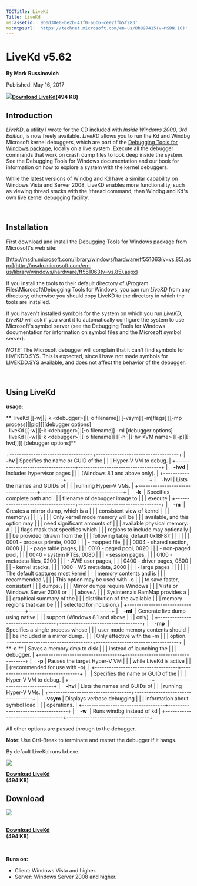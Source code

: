 ```yaml
--- 
TOCTitle: LiveKd
Title: LiveKd
ms:assetid: '9b0d30e0-be2b-41f0-a6b6-cee2ffb5f283'
ms:mtpsurl: 'https://technet.microsoft.com/en-us/Bb897415(v=MSDN.10)'
---
```


LiveKd v5.62
============

**By Mark Russinovich**

Published: May 16, 2017

![](/media/landing/sysinternals/download_sm.png)[**Download
LiveKd**](https://download.sysinternals.com/files/livekd.zip)**(494
KB)**


## Introduction

*LiveKD*, a utility I wrote for the CD included with *Inside Windows
2000, 3rd Edition*, is now freely available. *LiveKD* allows you to run
the Kd and Windbg Microsoft kernel debuggers, which are part of the
[Debugging Tools for Windows
package](http://www.microsoft.com/whdc/devtools/debugging/default.mspx),
locally on a live system. Execute all the debugger commands that work on
crash dump files to look deep inside the system. See the Debugging Tools
for Windows documentation and our book for information on how to explore
a system with the kernel debuggers.

While the latest versions of Windbg and Kd have a similar capability on
Windows Vista and Server 2008, LiveKD enables more functionality, such
as viewing thread stacks with the !thread command, than Windbg and Kd's
own live kernel debugging facility.

 

## Installation

First download and install the Debugging Tools for Windows package from
Microsoft's web site:

[http://msdn.microsoft.com/library/windows/hardware/ff551063(v=vs.85).aspx](http://msdn.microsoft.com/en-us/library/windows/hardware/ff551063(v=vs.85).aspx)

If you install the tools to their default directory of \\Program
Files\\Microsoft\\Debugging Tools for Windows, you can run *LiveKD* from
any directory; otherwise you should copy LiveKD to the directory in
which the tools are installed.

If you haven't installed symbols for the system on which you run
*LiveKD*, *LiveKD* will ask if you want it to automatically configure
the system to use Microsoft's symbol server (see the Debugging Tools for
Windows documentation for information on symbol files and the Microsoft
symbol server).

*NOTE:* The Microsoft debugger will complain that it can't find symbols
for LIVEKDD.SYS. This is expected, since I have not made symbols for
LIVEKDD.SYS available, and does not affect the behavior of the debugger.

 

## Using LiveKd

**usage:**

**  liveKd \[\[-w\]|\[-k &lt;debugger&gt;\]|\[-o filename\]\] \[-vsym\]
\[-m\[flags\] \[\[-mp process\]|\[pid\]\]\]\[debugger options\]  
  liveKd \[\[-w\]|\[-k &lt;debugger&gt;\]|\[-o filename\]\] -ml
\[debugger options\]  
  liveKd \[\[-w\]|\[-k &lt;debugger&gt;\]|\[-o filename\]\]
\[\[-hl\]|\[-hv &lt;VM name&gt; \[\[-p\]|\[-hvd\]\]\]\] \[debugger
options\]**

+-----------------------------------+-----------------------------------+
|    **-hv**                        | Specifies the name or GUID of the |
|                                   | Hyper-V VM to debug.              |
+-----------------------------------+-----------------------------------+
|    **-hvd**                       | Includes hypervisor pages         |
|                                   | (Windows 8.1 and above only).     |
+-----------------------------------+-----------------------------------+
|    **-hvl**                       | Lists the names and GUIDs of      |
|                                   | running Hyper-V VMs.              |
+-----------------------------------+-----------------------------------+
|    **-k**                         | Specifies complete path and       |
|                                   | filename of debugger image to     |
|                                   | execute                           |
+-----------------------------------+-----------------------------------+
|    **-m**                         | Creates a mirror dump, which is a |
|                                   | consistent view of kernel         |
|                                   | memory.\                          |
|                                   | \                                 |
|                                   | Only kernel mode memory will be   |
|                                   | available, and this option may    |
|                                   | need significant amounts of       |
|                                   | available physical memory.  A     |
|                                   | flags mask that specifies which   |
|                                   | regions to include may optionally |
|                                   | be provided (drawn from the       |
|                                   | following table, default 0x18F8): |
|                                   |                                   |
|                                   |     0001 - process private, 0002  |
|                                   | - mapped file,                    |
|                                   |     0004 - shared section,  0008  |
|                                   | - page table pages,               |
|                                   |     0010 - paged pool,      0020  |
|                                   | - non-paged pool,                 |
|                                   |     0040 - system PTEs,     0080  |
|                                   | - session pages,                  |
|                                   |     0100 - metadata files,  0200  |
|                                   | - AWE user pages,                 |
|                                   |     0400 - driver pages,    0800  |
|                                   | - kernel stacks,                  |
|                                   |     1000 - WS metadata,     2000  |
|                                   | - large pages                     |
|                                   |                                   |
|                                   | The default captures most kernel  |
|                                   | memory contents and is            |
|                                   | recommended.\                     |
|                                   | This option may be used with -o   |
|                                   | to save faster, consistent        |
|                                   | dumps.\                           |
|                                   | Mirror dumps require Windows      |
|                                   | Vista or Windows Server 2008 or   |
|                                   | above.\                           |
|                                   | Sysinternals RamMap provides a    |
|                                   | graphical summary of the          |
|                                   | distribution of the available     |
|                                   | memory regions that can be        |
|                                   | selected for inclusion.\          |
+-----------------------------------+-----------------------------------+
|    **-ml**                        | Generate live dump using native   |
|                                   | support (Windows 8.1 and above    |
|                                   | only).                            |
+-----------------------------------+-----------------------------------+
|    **-mp**                        | Specifies a single process whose  |
|                                   | user mode memory contents should  |
|                                   | be included in a mirror dump.     |
|                                   | Only effective with the -m        |
|                                   | option.                           |
+-----------------------------------+-----------------------------------+
|    **-o **                        | Saves a memory.dmp to disk        |
|                                   | instead of launching the          |
|                                   | debugger.                         |
+-----------------------------------+-----------------------------------+
|    **-p**                         | Pauses the target Hyper-V VM      |
|                                   | while LiveKd is active            |
|                                   | (recommended for use with -o).    |
+-----------------------------------+-----------------------------------+
|                                   | Specifies the name or GUID of the |
|                                   | Hyper-V VM to debug.              |
+-----------------------------------+-----------------------------------+
|    **-hvl**                       | Lists the names and GUIDs of      |
|                                   | running Hyper-V VMs.              |
+-----------------------------------+-----------------------------------+
|    **-vsym**                      | Displays verbose debugging        |
|                                   | information about symbol load     |
|                                   | operations.                       |
+-----------------------------------+-----------------------------------+
|    **-w**                         | Runs windbg instead of kd         |
+-----------------------------------+-----------------------------------+

  
All other options are passed through to the debugger.

**Note**: Use Ctrl-Break to terminate and restart the debugger if it
hangs.

By default LiveKd runs kd.exe.


[![](/media/landing/sysinternals/download_sm.png)](https://download.sysinternals.com/files/livekd.zip)

[**Download LiveKd**  
](https://download.sysinternals.com/files/livekd.zip)**(494 KB)**

<div class="RightAdRail">

<div>


## Download

[![](/media/landing/sysinternals/download_sm.png)](https://download.sysinternals.com/files/livekd.zip)

[  
**Download
LiveKd**](https://download.sysinternals.com/files/livekd.zip)  
**(494 KB)**

 

**Runs on:**

-   Client: Windows Vista and higher.
-   Server: Windows Server 2008 and higher.



